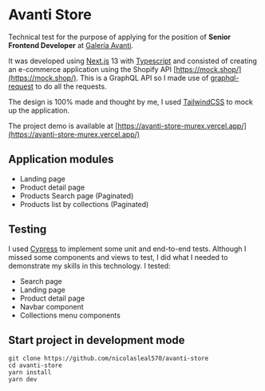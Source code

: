 # Avanti Store

Technical test for the purpose of applying for the position of **Senior Frontend Developer** at [Galería Avanti](http://www.galeriaavanti.com/en/).

It was developed using [Next.js](https://nextjs.org/) 13 with [Typescript](https://www.typescriptlang.org/) and consisted of creating an e-commerce application using the Shopify API [https://mock.shop/](https://mock.shop/). This is a GraphQL API so I made use of [graphql-request](https://www.npmjs.com/package/graphql-request) to do all the requests.

The design is 100% made and thought by me, I used [TailwindCSS](https://tailwindcss.com/) to mock up the application.

The project demo is available at [https://avanti-store-murex.vercel.app/](https://avanti-store-murex.vercel.app/)

## Application modules

- Landing page
- Product detail page
- Products Search page (Paginated)
- Products list by collections (Paginated)

## Testing

I used [Cypress](https://www.cypress.io/) to implement some unit and end-to-end tests. Although I missed some components and views to test, I did what I needed to demonstrate my skills in this technology. I tested:

- Search page
- Landing page
- Product detail page
- Navbar component
- Collections menu components

## Start project in development mode

    git clone https://github.com/nicolasleal570/avanti-store
    cd avanti-store
    yarn install
    yarn dev
